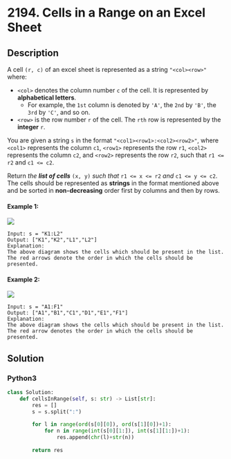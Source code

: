 # 2194. Cells in a Range on an Excel Sheet

## Description
A cell `(r, c)` of an excel sheet is represented as a string `"<col><row>"` where:

* `<col>` denotes the column number `c` of the cell. It is represented by **alphabetical letters**.
	+ For example, the `1st` column is denoted by `'A'`, the `2nd` by `'B'`, the `3rd` by `'C'`, and so on.
* `<row>` is the row number `r` of the cell. The `rth` row is represented by the **integer** `r`.

You are given a string `s` in the format `"<col1><row1>:<col2><row2>"`, where `<col1>` represents the column `c1`, `<row1>` represents the row `r1`, `<col2>` represents the column `c2`, and `<row2>` represents the row `r2`, such that `r1 <= r2` and `c1 <= c2`.

Return *the **list of cells*** `(x, y)` *such that* `r1 <= x <= r2` *and* `c1 <= y <= c2`. The cells should be represented as **strings** in the format mentioned above and be sorted in **non-decreasing** order first by columns and then by rows.

#### Example 1:
![](https://assets.leetcode.com/uploads/2022/02/08/ex1drawio.png)
```
Input: s = "K1:L2"
Output: ["K1","K2","L1","L2"]
Explanation:
The above diagram shows the cells which should be present in the list.
The red arrows denote the order in which the cells should be presented.
```

#### Example 2:
![](https://assets.leetcode.com/uploads/2022/02/09/exam2drawio.png)
```
Input: s = "A1:F1"
Output: ["A1","B1","C1","D1","E1","F1"]
Explanation:
The above diagram shows the cells which should be present in the list.
The red arrow denotes the order in which the cells should be presented.
```


## Solution

### Python3
```python
class Solution:
    def cellsInRange(self, s: str) -> List[str]:
        res = []
        s = s.split(":")
        
        for l in range(ord(s[0][0]), ord(s[1][0])+1):
            for n in range(int(s[0][1:]), int(s[1][1:])+1):
                res.append(chr(l)+str(n))
        
        return res
```